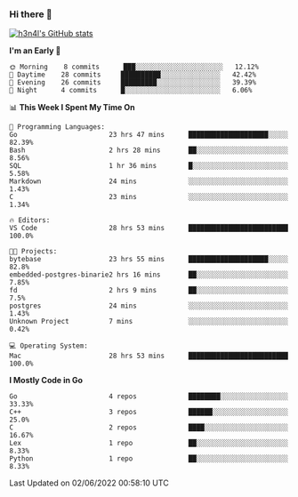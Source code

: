 ### Hi there 👋

[![h3n4l's GitHub stats](https://github-readme-stats.vercel.app/api?username=h3n4l&count_private=true&show_icons=true&theme=radical)](https://github.com/h3n4l/github-readme-stats)

**I'm an Early 🐤** 

```text
🌞 Morning    8 commits      ███░░░░░░░░░░░░░░░░░░░░░░   12.12% 
🌆 Daytime    28 commits     ██████████░░░░░░░░░░░░░░░   42.42% 
🌃 Evening    26 commits     █████████░░░░░░░░░░░░░░░░   39.39% 
🌙 Night      4 commits      █░░░░░░░░░░░░░░░░░░░░░░░░   6.06%

```


📊 **This Week I Spent My Time On** 

```text
💬 Programming Languages: 
Go                       23 hrs 47 mins      ████████████████████░░░░░   82.39% 
Bash                     2 hrs 28 mins       ██░░░░░░░░░░░░░░░░░░░░░░░   8.56% 
SQL                      1 hr 36 mins        █░░░░░░░░░░░░░░░░░░░░░░░░   5.58% 
Markdown                 24 mins             ░░░░░░░░░░░░░░░░░░░░░░░░░   1.43% 
C                        23 mins             ░░░░░░░░░░░░░░░░░░░░░░░░░   1.34%

🔥 Editors: 
VS Code                  28 hrs 53 mins      █████████████████████████   100.0%

🐱‍💻 Projects: 
bytebase                 23 hrs 55 mins      ████████████████████░░░░░   82.8% 
embedded-postgres-binarie2 hrs 16 mins       ██░░░░░░░░░░░░░░░░░░░░░░░   7.85% 
fd                       2 hrs 9 mins        ██░░░░░░░░░░░░░░░░░░░░░░░   7.5% 
postgres                 24 mins             ░░░░░░░░░░░░░░░░░░░░░░░░░   1.43% 
Unknown Project          7 mins              ░░░░░░░░░░░░░░░░░░░░░░░░░   0.42%

💻 Operating System: 
Mac                      28 hrs 53 mins      █████████████████████████   100.0%

```

**I Mostly Code in Go** 

```text
Go                       4 repos             ████████░░░░░░░░░░░░░░░░░   33.33% 
C++                      3 repos             ██████░░░░░░░░░░░░░░░░░░░   25.0% 
C                        2 repos             ████░░░░░░░░░░░░░░░░░░░░░   16.67% 
Lex                      1 repo              ██░░░░░░░░░░░░░░░░░░░░░░░   8.33% 
Python                   1 repo              ██░░░░░░░░░░░░░░░░░░░░░░░   8.33%

```

 Last Updated on 02/06/2022 00:58:10 UTC
<!--END_SECTION:waka-->


